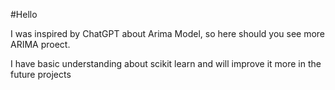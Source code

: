 #Hello 

I was inspired by ChatGPT about Arima Model, so here should you see more ARIMA proect. 

I have basic understanding about scikit learn and will improve it more in the future projects 
